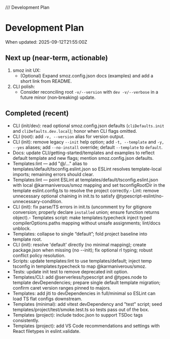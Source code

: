 /// Development Plan

# Development Plan

When updated: 2025-09-12T21:55:00Z

## Next up (near‑term, actionable)

1. smoz init UX:
   - (Optional) Expand smoz.config.json docs (examples) and add a short link from README.
2. CLI polish:
   - Consider reconciling root `-v/--version` with `dev -v/--verbose` in a future minor (non‑breaking) update.

## Completed (recent)

- CLI (init/dev): read optional smoz.config.json defaults (`cliDefaults.init` and `cliDefaults.dev.local`); honor when CLI flags omitted.
- CLI (root): add `-v, --version` alias for version output.
- CLI (init): remove legacy `--init` help option; add `-t, --template` and `-y, --yes` aliases; add `--no-install` override; default `--template` to `default`.
- Docs: update CLI/getting-started/templates and examples to reflect default template and new flags; mention smoz.config.json defaults.
- Templates:lint — add "@/..." alias to templates/default/tsconfig.eslint.json so
  ESLint resolves template-local imports; remaining errors should clear.
- Templates:lint — point ESLint at templates/default/tsconfig.eslint.json with
  local @karmaniverous/smoz mapping and set tsconfigRootDir in the template
  eslint.config.ts to resolve the project correctly.- Lint: remove unnecessary optional chaining in init.ts to satisfy
  @typescript-eslint/no-unnecessary-condition.
- CLI (init): fix parse/TS errors in init.ts (uncomment try for gitignore conversion; properly declare `installed` union; ensure function returns
  object).- Templates script: make templates:typecheck inject typed compilerOptions.paths
  mapping without unsafe assignments; lint/docs unblock.
- Templates: collapse to single “default”; fold project baseline into template root.
- CLI (init): resolve 'default' directly (no minimal mapping); create package.json when missing (no --init); fix optional rl typing; robust conflict policy resolution.
- Scripts: update templates:lint to use templates/default; inject temp tsconfig in templates:typecheck to map @karmaniverous/smoz.
- Tests: update init test to remove deprecated init option.
- Templates/CLI: add @serverless/typescript and @types.node to template
  devDependencies; prepare single default template migration; confirm caret version ranges pinned to majors.
- Templates: add jiti to devDependencies in full/minimal so ESLint can load TS flat configs downstream.
- Templates (minimal): add vitest devDependency and "test" script; seed templates/project/test/smoke.test.ts so tests pass out of the box.
- Templates (project): include tsdoc.json to support TSDoc tags consistently.
- Templates (project): add VS Code recommendations and settings with React filetypes in eslint.validate.
